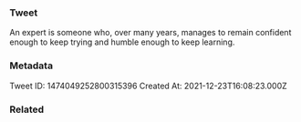 ### Tweet
An expert is someone who, over many years, manages to remain confident enough to keep trying and humble enough to keep learning.

### Metadata
Tweet ID: 1474049252800315396
Created At: 2021-12-23T16:08:23.000Z

### Related


